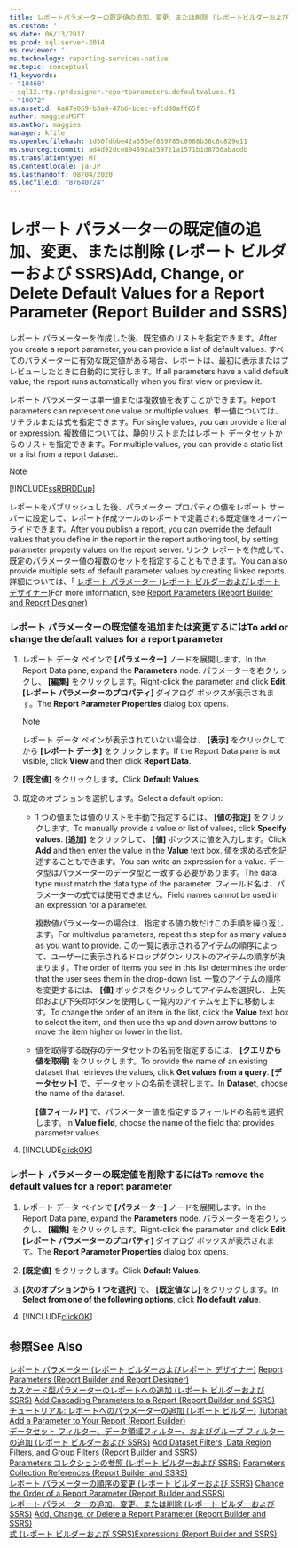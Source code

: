 ```yaml
---
title: レポートパラメーターの既定値の追加、変更、または削除 (レポートビルダーおよび SSRS) |Microsoft Docs
ms.custom: ''
ms.date: 06/13/2017
ms.prod: sql-server-2014
ms.reviewer: ''
ms.technology: reporting-services-native
ms.topic: conceptual
f1_keywords:
- "10460"
- sql12.rtp.rptdesigner.reportparameters.defaultvalues.f1
- "10072"
ms.assetid: 6a87e069-b3a9-47b6-bcec-afcdd8aff65f
author: maggiesMSFT
ms.author: maggies
manager: kfile
ms.openlocfilehash: 1d50fdbbe42a656ef839785c0968b36c8c829e11
ms.sourcegitcommit: ad4d92dce894592a259721a1571b1d8736abacdb
ms.translationtype: MT
ms.contentlocale: ja-JP
ms.lasthandoff: 08/04/2020
ms.locfileid: "87640724"
---
```

# <a name="add-change-or-delete-default-values-for-a-report-parameter-report-builder-and-ssrs"></a><span data-ttu-id="51799-102">レポート パラメーターの既定値の追加、変更、または削除 (レポート ビルダーおよび SSRS)</span><span class="sxs-lookup"><span data-stu-id="51799-102">Add, Change, or Delete Default Values for a Report Parameter (Report Builder and SSRS)</span></span>
  <span data-ttu-id="51799-103">レポート パラメーターを作成した後、既定値のリストを指定できます。</span><span class="sxs-lookup"><span data-stu-id="51799-103">After you create a report parameter, you can provide a list of default values.</span></span> <span data-ttu-id="51799-104">すべてのパラメーターに有効な既定値がある場合、レポートは、最初に表示またはプレビューしたときに自動的に実行します。</span><span class="sxs-lookup"><span data-stu-id="51799-104">If all parameters have a valid default value, the report runs automatically when you first view or preview it.</span></span>  
  
 <span data-ttu-id="51799-105">レポート パラメーターは単一値または複数値を表すことができます。</span><span class="sxs-lookup"><span data-stu-id="51799-105">Report parameters can represent one value or multiple values.</span></span> <span data-ttu-id="51799-106">単一値については、リテラルまたは式を指定できます。</span><span class="sxs-lookup"><span data-stu-id="51799-106">For single values, you can provide a literal or expression.</span></span> <span data-ttu-id="51799-107">複数値については、静的リストまたはレポート データセットからのリストを指定できます。</span><span class="sxs-lookup"><span data-stu-id="51799-107">For multiple values, you can provide a static list or a list from a report dataset.</span></span>  
  
> [!NOTE]  
>  [!INCLUDE[ssRBRDDup](../../includes/ssrbrddup-md.md)]  
  
 <span data-ttu-id="51799-108">レポートをパブリッシュした後、パラメーター プロパティの値をレポート サーバーに設定して、レポート作成ツールのレポートで定義される既定値をオーバーライドできます。</span><span class="sxs-lookup"><span data-stu-id="51799-108">After you publish a report, you can override the default values that you define in the report in the report authoring tool, by setting parameter property values on the report server.</span></span> <span data-ttu-id="51799-109">リンク レポートを作成して、既定のパラメーター値の複数のセットを指定することもできます。</span><span class="sxs-lookup"><span data-stu-id="51799-109">You can also provide multiple sets of default parameter values by creating linked reports.</span></span> <span data-ttu-id="51799-110">詳細については、「  [レポート パラメーター (レポート ビルダーおよびレポート デザイナー)](report-parameters-report-builder-and-report-designer.md)</span><span class="sxs-lookup"><span data-stu-id="51799-110">For more information, see  [Report Parameters &#40;Report Builder and Report Designer&#41;](report-parameters-report-builder-and-report-designer.md)</span></span>  
  
### <a name="to-add-or-change-the-default-values-for-a-report-parameter"></a><span data-ttu-id="51799-111">レポート パラメーターの既定値を追加または変更するには</span><span class="sxs-lookup"><span data-stu-id="51799-111">To add or change the default values for a report parameter</span></span>  
  
1.  <span data-ttu-id="51799-112">レポート データ ペインで **[パラメーター]** ノードを展開します。</span><span class="sxs-lookup"><span data-stu-id="51799-112">In the Report Data pane, expand the **Parameters** node.</span></span> <span data-ttu-id="51799-113">パラメーターを右クリックし、 **[編集]** をクリックします。</span><span class="sxs-lookup"><span data-stu-id="51799-113">Right-click the parameter and click **Edit**.</span></span> <span data-ttu-id="51799-114">**[レポート パラメーターのプロパティ]** ダイアログ ボックスが表示されます。</span><span class="sxs-lookup"><span data-stu-id="51799-114">The **Report Parameter Properties** dialog box opens.</span></span>  
  
    > [!NOTE]  
    >  <span data-ttu-id="51799-115">レポート データ ペインが表示されていない場合は、 **[表示]** をクリックしてから **[レポート データ]** をクリックします。</span><span class="sxs-lookup"><span data-stu-id="51799-115">If the Report Data pane is not visible, click **View** and then click **Report Data**.</span></span>  
  
2.  <span data-ttu-id="51799-116">**[既定値]** をクリックします。</span><span class="sxs-lookup"><span data-stu-id="51799-116">Click **Default Values**.</span></span>  
  
3.  <span data-ttu-id="51799-117">既定のオプションを選択します。</span><span class="sxs-lookup"><span data-stu-id="51799-117">Select a default option:</span></span>  
  
    -   <span data-ttu-id="51799-118">1 つの値または値のリストを手動で指定するには、 **[値の指定]** をクリックします。</span><span class="sxs-lookup"><span data-stu-id="51799-118">To manually provide a value or list of values, click **Specify values**.</span></span> <span data-ttu-id="51799-119">**[追加]** をクリックして、 **[値]** ボックスに値を入力します。</span><span class="sxs-lookup"><span data-stu-id="51799-119">Click **Add** and then enter the value in the **Value** text box.</span></span> <span data-ttu-id="51799-120">値を求める式を記述することもできます。</span><span class="sxs-lookup"><span data-stu-id="51799-120">You can write an expression for a value.</span></span> <span data-ttu-id="51799-121">データ型はパラメーターのデータ型と一致する必要があります。</span><span class="sxs-lookup"><span data-stu-id="51799-121">The data type must match the data type of the parameter.</span></span> <span data-ttu-id="51799-122">フィールド名は、パラメーターの式では使用できません。</span><span class="sxs-lookup"><span data-stu-id="51799-122">Field names cannot be used in an expression for a parameter.</span></span>  
  
         <span data-ttu-id="51799-123">複数値パラメーターの場合は、指定する値の数だけこの手順を繰り返します。</span><span class="sxs-lookup"><span data-stu-id="51799-123">For multivalue parameters, repeat this step for as many values as you want to provide.</span></span> <span data-ttu-id="51799-124">この一覧に表示されるアイテムの順序によって、ユーザーに表示されるドロップダウン リストのアイテムの順序が決まります。</span><span class="sxs-lookup"><span data-stu-id="51799-124">The order of items you see in this list determines the order that the user sees them in the drop-down list.</span></span> <span data-ttu-id="51799-125">一覧のアイテムの順序を変更するには、 **[値]** ボックスをクリックしてアイテムを選択し、上矢印および下矢印ボタンを使用して一覧内のアイテムを上下に移動します。</span><span class="sxs-lookup"><span data-stu-id="51799-125">To change the order of an item in the list, click the **Value** text box to select the item, and then use the up and down arrow buttons to move the item higher or lower in the list.</span></span>  
  
    -   <span data-ttu-id="51799-126">値を取得する既存のデータセットの名前を指定するには、 **[クエリから値を取得]** をクリックします。</span><span class="sxs-lookup"><span data-stu-id="51799-126">To provide the name of an existing dataset that retrieves the values, click **Get values from a query**.</span></span> <span data-ttu-id="51799-127">**[データセット]** で、データセットの名前を選択します。</span><span class="sxs-lookup"><span data-stu-id="51799-127">In **Dataset**, choose the name of the dataset.</span></span>  
  
         <span data-ttu-id="51799-128">**[値フィールド]** で、パラメーター値を指定するフィールドの名前を選択します。</span><span class="sxs-lookup"><span data-stu-id="51799-128">In **Value field**, choose the name of the field that provides parameter values.</span></span>  
  
4.  [!INCLUDE[clickOK](../../includes/clickok-md.md)]  
  
### <a name="to-remove-the-default-values-for-a-report-parameter"></a><span data-ttu-id="51799-129">レポート パラメーターの既定値を削除するには</span><span class="sxs-lookup"><span data-stu-id="51799-129">To remove the default values for a report parameter</span></span>  
  
1.  <span data-ttu-id="51799-130">レポート データ ペインで **[パラメーター]** ノードを展開します。</span><span class="sxs-lookup"><span data-stu-id="51799-130">In the Report Data pane, expand the **Parameters** node.</span></span> <span data-ttu-id="51799-131">パラメーターを右クリックし、 **[編集]** をクリックします。</span><span class="sxs-lookup"><span data-stu-id="51799-131">Right-click the parameter and click **Edit**.</span></span> <span data-ttu-id="51799-132">**[レポート パラメーターのプロパティ]** ダイアログ ボックスが表示されます。</span><span class="sxs-lookup"><span data-stu-id="51799-132">The **Report Parameter Properties** dialog box opens.</span></span>  
  
2.  <span data-ttu-id="51799-133">**[既定値]** をクリックします。</span><span class="sxs-lookup"><span data-stu-id="51799-133">Click **Default Values**.</span></span>  
  
3.  <span data-ttu-id="51799-134">**[次のオプションから 1 つを選択]** で、 **[既定値なし]** をクリックします。</span><span class="sxs-lookup"><span data-stu-id="51799-134">In **Select from one of the following options**, click **No default value**.</span></span>  
  
4.  [!INCLUDE[clickOK](../../includes/clickok-md.md)]  
  
## <a name="see-also"></a><span data-ttu-id="51799-135">参照</span><span class="sxs-lookup"><span data-stu-id="51799-135">See Also</span></span>  
 <span data-ttu-id="51799-136">[レポート パラメーター (レポート ビルダーおよびレポート デザイナー)](report-parameters-report-builder-and-report-designer.md) </span><span class="sxs-lookup"><span data-stu-id="51799-136">[Report Parameters &#40;Report Builder and Report Designer&#41;](report-parameters-report-builder-and-report-designer.md) </span></span>  
 <span data-ttu-id="51799-137">[カスケード型パラメーターのレポートへの追加 (レポート ビルダーおよび SSRS)](add-cascading-parameters-to-a-report-report-builder-and-ssrs.md) </span><span class="sxs-lookup"><span data-stu-id="51799-137">[Add Cascading Parameters to a Report &#40;Report Builder and SSRS&#41;](add-cascading-parameters-to-a-report-report-builder-and-ssrs.md) </span></span>  
 <span data-ttu-id="51799-138">[チュートリアル: レポートへのパラメーターの追加 &#40;レポート ビルダー&#41;](../tutorial-add-a-parameter-to-your-report-report-builder.md) </span><span class="sxs-lookup"><span data-stu-id="51799-138">[Tutorial: Add a Parameter to Your Report &#40;Report Builder&#41;](../tutorial-add-a-parameter-to-your-report-report-builder.md) </span></span>  
 <span data-ttu-id="51799-139">[データセット フィルター、データ領域フィルター、およびグループ フィルターの追加 (レポート ビルダーおよび SSRS)](add-dataset-filters-data-region-filters-and-group-filters.md) </span><span class="sxs-lookup"><span data-stu-id="51799-139">[Add Dataset Filters, Data Region Filters, and Group Filters &#40;Report Builder and SSRS&#41;](add-dataset-filters-data-region-filters-and-group-filters.md) </span></span>  
 <span data-ttu-id="51799-140">[Parameters コレクションの参照 &#40;レポート ビルダーおよび SSRS&#41;](built-in-collections-parameters-collection-references-report-builder.md) </span><span class="sxs-lookup"><span data-stu-id="51799-140">[Parameters Collection References &#40;Report Builder and SSRS&#41;](built-in-collections-parameters-collection-references-report-builder.md) </span></span>  
 <span data-ttu-id="51799-141">[レポート パラメーターの順序の変更 &#40;レポート ビルダーおよび SSRS&#41;](change-the-order-of-a-report-parameter-report-builder-and-ssrs.md) </span><span class="sxs-lookup"><span data-stu-id="51799-141">[Change the Order of a Report Parameter &#40;Report Builder and SSRS&#41;](change-the-order-of-a-report-parameter-report-builder-and-ssrs.md) </span></span>  
 <span data-ttu-id="51799-142">[レポート パラメーターの追加、変更、または削除 &#40;レポート ビルダーおよび SSRS&#41;](add-change-or-delete-a-report-parameter-report-builder-and-ssrs.md) </span><span class="sxs-lookup"><span data-stu-id="51799-142">[Add, Change, or Delete a Report Parameter &#40;Report Builder and SSRS&#41;](add-change-or-delete-a-report-parameter-report-builder-and-ssrs.md) </span></span>  
 [<span data-ttu-id="51799-143">式 &#40;レポート ビルダーおよび SSRS&#41;</span><span class="sxs-lookup"><span data-stu-id="51799-143">Expressions &#40;Report Builder and SSRS&#41;</span></span>](expressions-report-builder-and-ssrs.md)  
  
  

